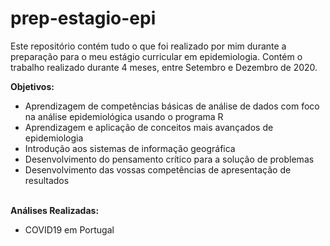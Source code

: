 # prep-estagio-epi

Este repositório contém tudo o que foi realizado por mim durante a preparação para o meu estágio curricular em epidemiologia.
Contém o trabalho realizado durante 4 meses, entre Setembro e Dezembro de 2020.

<strong>Objetivos:</strong>
<ul>
  <li>Aprendizagem de competências básicas de análise de dados com foco na análise epidemiológica usando o programa R</li>
  <li>Aprendizagem e aplicação de conceitos mais avançados de epidemiologia</li>
  <li>Introdução aos sistemas de informação geográfica</li>
  <li>Desenvolvimento do pensamento crítico para a solução de problemas</li>
  <li>Desenvolvimento das vossas competências de apresentação de resultados</li>
</ul>
<br>
<strong>Análises Realizadas:</strong>
<ul>
  <li>COVID19 em Portugal</li>
</ul>
  